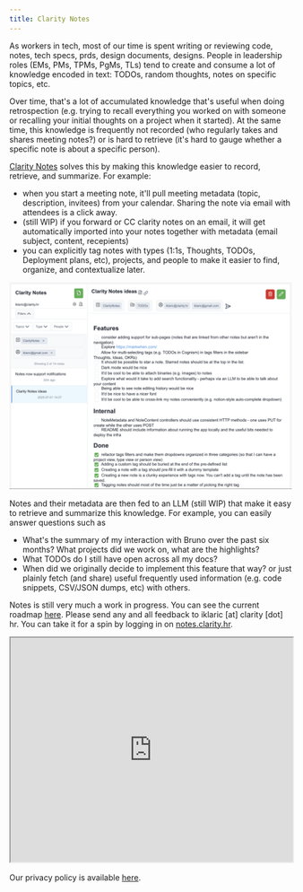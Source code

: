 ```yaml
---
title: Clarity Notes
---
```


As workers in tech, most of our time is spent writing or reviewing code, notes, tech specs, prds, design documents, designs. People in leadership roles (EMs, PMs, TPMs, PgMs, TLs) tend to create and consume a lot of knowledge encoded in text: TODOs, random thoughts, notes on specific topics, etc. 


Over time, that's a lot of accumulated knowledge that's useful when doing retrospection (e.g. trying to recall everything you worked on with someone or recalling your initial thoughts on a project when it started). At the same time, this knowledge is frequently not recorded (who regularly takes and shares meeting notes?) or is hard to retrieve (it's hard to gauge whether a specific note is about a specific person).

[Clarity Notes](https://notes.clarity.hr) solves this by making this knowledge easier to record, retrieve, and summarize. For example:
  * when you start a meeting note, it'll pull meeting metadata (topic, description, invitees) from your calendar. Sharing the note via email with attendees is a click away.
  * (still WIP) if you forward or CC clarity notes on an email, it will get automatically imported into your notes together with metadata (email subject, content, recepients)
  * you can explicitly tag notes with types (1:1s, Thoughts, TODOs, Deployment plans, etc), projects, and people to make it easier to find, organize, and contextualize later.

![image](main_screen.png)

Notes and their metadata are then fed to an LLM (still WIP) that make it easy to retrieve and summarize this knowledge. For example, you can easily answer questions such as
  * What's the summary of my interaction with Bruno over the past six months? What projects did we work on, what are the highlights?
  * What TODOs do I still have open across all my docs?
  * When did we originally decide to implement this feature that way?
or just plainly fetch (and share) useful frequently used information (e.g. code snippets, CSV/JSON dumps, etc) with others.

Notes is still very much a work in progress. You can see the current roadmap [here](https://notes.clarity.hr/public-notes/9a99169c-1dee-4869-b4be-3da46cac418d). Please send any and all feedback to iklaric [at] clarity [dot] hr. You can take it for a spin by logging in on [notes.clarity.hr](https://notes.clarity.hr).

<iframe src="https://notes.clarity.hr/public-notes/9a99169c-1dee-4869-b4be-3da46cac418d" width="100%" height="400"></iframe>

Our privacy policy is available [here](https://notes.clarity.hr/public-notes/224d9b62-2171-46de-b488-6a1b1456be91).
